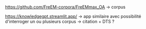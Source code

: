 https://github.com/FreEM-corpora/FreEMmax_OA -> corpus

https://knowledgegpt.streamlit.app/ -> app similaire avec possibilité d'interroger un ou plusieurs corpus
                                  -> citation + DTS ?
